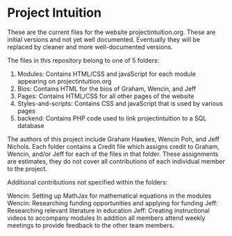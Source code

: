# Project Intuition

These are the current files for the website projectintuition.org.  These are initial versions and not yet well documented.  Eventually they will be replaced by cleaner and more well-documented versions.

The files in this repository belong to one of 5 folders:

1. Modules: Contains HTML/CSS and javaScript for each module appearing on projectintuition.org 
2. Bios: Contains HTML for the bios of Graham, Wencin, and Jeff
3. Pages: Contains HTML/CSS for all other pages of the website
4. Styles-and-scripts: Contains CSS and javaScript that is used by various pages
5. backend: Contains PHP code used to link projectintuition to a SQL database

The authors of this project include Graham Hawkes, Wencin Poh, and Jeff Nichols.   Each folder contains a Credit file which assigns credit to Graham, Wencin, and/or Jeff for each of the files in that folder.  These assignments are estimates, they do not cover all contributions of each individual member to the project. 

Additional contributions not specified within the folders:

Wencin: Setting up MathJax for mathematical equations in the modules <br>
Wencin: Researching funding opportunities and applying for funding
Jeff: Researching relevant literature in education
Jeff: Creating instructional videos to accompany modules
In addition all members attend weekly meetings to provide feedback to the other team members.



